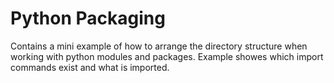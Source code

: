 # Python Packaging 

Contains a mini example of how to arrange the directory structure when working with
python modules and packages. Example showes which import commands exist
and what is imported.
